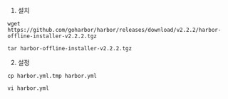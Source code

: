 1. 설치
```
wget https://github.com/goharbor/harbor/releases/download/v2.2.2/harbor-offline-installer-v2.2.2.tgz
```
```
tar harbor-offline-installer-v2.2.2.tgz
```

2. 설정
```
cp harbor.yml.tmp harbor.yml
```
```
vi harbor.yml
```